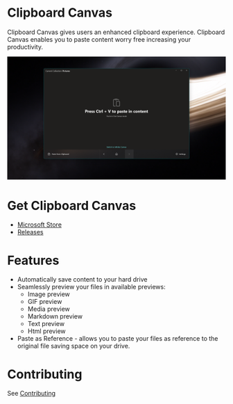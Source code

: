 # Clipboard Canvas
Clipboard Canvas gives users an enhanced clipboard experience. Clipboard Canvas enables you to paste content worry free increasing your productivity.

![Clipboard Canvas](ClipboardCanvas/Assets/NewCanvasImage.png)

# Get Clipboard Canvas
- [Microsoft Store](https://www.microsoft.com/pl-pl/p/clipboard-canvas-preview/9nn2nzg8rltb#activetab=pivot:overviewtab)
- [Releases](https://github.com/d2dyno1/ClipboardCanvas/releases)

# Features

- Automatically save content to your hard drive
- Seamlessly preview your files in available previews:
  - Image preview
  - GIF preview
  - Media preview
  - Markdown preview
  - Text preview
  - Html preview
- Paste as Reference - allows you to paste your files as reference to the original file saving space on your drive.

# Contributing

See [Contributing](CONTRIBUTING.md)
